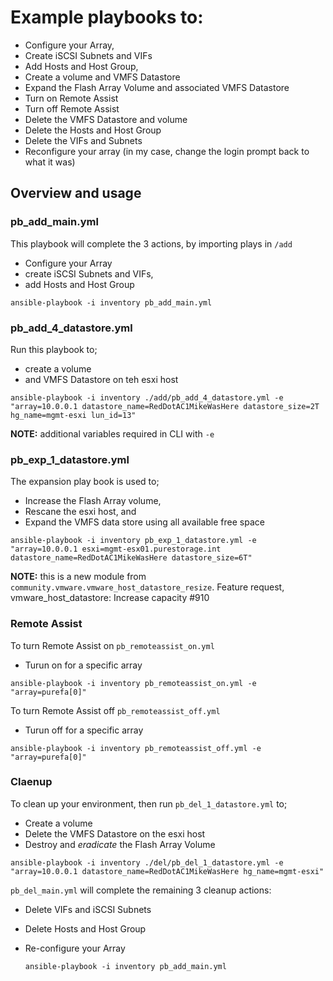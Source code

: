 # Example playbooks to:

- Configure your Array,
- Create iSCSI Subnets and VIFs
- Add Hosts and Host Group, 
- Create a volume and VMFS Datastore
- Expand the Flash Array Volume and associated VMFS Datastore
- Turn on Remote Assist
- Turn off Remote Assist
- Delete the VMFS Datastore and volume
- Delete the Hosts and Host Group
- Delete the VIFs and Subnets
- Reconfigure your array (in my case, change the login prompt back to what it was)

## Overview and usage

### pb_add_main.yml
This playbook will complete the 3 actions, by importing plays in `/add`
- Configure your Array
- create iSCSI Subnets and VIFs, 
- add Hosts and Host Group

```ansible-playbook -i inventory pb_add_main.yml```


### pb_add_4_datastore.yml
Run this playbook to; 
- create a volume 
- and VMFS Datastore on teh esxi host

```ansible-playbook -i inventory ./add/pb_add_4_datastore.yml -e "array=10.0.0.1 datastore_name=RedDotAC1MikeWasHere datastore_size=2T hg_name=mgmt-esxi lun_id=13"```

**NOTE:** additional variables required in CLI with `-e`


### pb_exp_1_datastore.yml
The expansion play book is used to;
- Increase the Flash Array volume,
- Rescane the esxi host, and
- Expand the VMFS data store using all available free space

```ansible-playbook -i inventory pb_exp_1_datastore.yml -e "array=10.0.0.1 esxi=mgmt-esx01.purestorage.int datastore_name=RedDotAC1MikeWasHere datastore_size=6T"```

**NOTE:** this is a new module from `community.vmware.vmware_host_datastore_resize`. Feature request, vmware_host_datastore: Increase capacity #910

### Remote Assist
To turn Remote Assist on `pb_remoteassist_on.yml`
- Turun on for a specific array

```ansible-playbook -i inventory pb_remoteassist_on.yml -e "array=purefa[0]"```


To turn Remote Assist off `pb_remoteassist_off.yml`
- Turun off for a specific array

```ansible-playbook -i inventory pb_remoteassist_off.yml -e "array=purefa[0]"```

### Claenup 
To clean up your environment, then run `pb_del_1_datastore.yml` to;
- Create a volume 
- Delete the VMFS Datastore on the esxi host
- Destroy and *eradicate* the Flash Array Volume

```ansible-playbook -i inventory ./del/pb_del_1_datastore.yml -e "array=10.0.0.1 datastore_name=RedDotAC1MikeWasHere hg_name=mgmt-esxi"```

`pb_del_main.yml` will complete the remaining 3 cleanup actions:
- Delete VIFs and iSCSI Subnets
- Delete Hosts and Host Group
- Re-configure your Array

   ```ansible-playbook -i inventory pb_add_main.yml```
